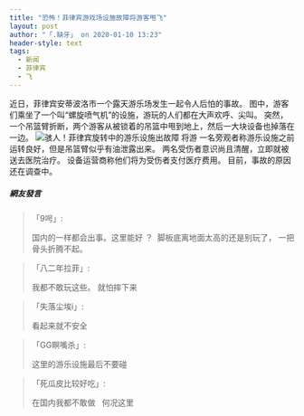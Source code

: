 ```yaml
---
title: "恐怖！菲律宾游戏场设施故障将游客甩飞"
layout: post
author: "「.缺牙」 on 2020-01-10 13:23"
header-style: text
tags:
  - 新闻
  - 菲律宾
  - 飞
---
```


近日，菲律宾安蒂波洛市一个露天游乐场发生一起令人后怕的事故。
图中，游客们乘坐了一个叫“螺旋喷气机”的设施，游玩的人们都在大声欢呼、尖叫。
突然，一个吊篮臂折断，两个游客从被锁着的吊篮中甩到地上，然后一大块设备也掉落在一边。
<img src="http://images.feileyuan.com/images/ueditor/202001101323000017.jpeg" title="骇人！菲律宾旋转中的游乐设施出故障 将游" alt="骇人！菲律宾旋转中的游乐设施出故障 将游">
一名旁观者称游乐设施之前运转良好，但是吊篮臂似乎有油泄露出来。
两名受伤者意识尚且清醒，立即就被送去医院治疗。
设备运营商称他们将为受伤者支付医疗费用。
目前，事故的原因还在调查中。

##### 網友發言 
> 「9呺」:
> <p>国内的一样都会出事。这里能好 ？&nbsp; 脚板底离地面太高的还是别玩了，&nbsp;一把骨头折腾不起。</p>

> 「八二年拉菲」:
> <p>我都不敢玩这些。 就怕摔下来</p>

> 「失落尘埃i」:
> <p>看起来就不安全</p>

> 「GG瞑嘴杀」:
> <p>这里的游乐设施最后不要碰</p>

> 「死瓜皮比较好吃」:
> <p>在国内我都不敢做&nbsp; &nbsp;何况这里</p>


